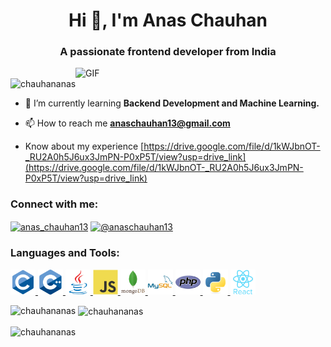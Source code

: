 <h1 align="center">Hi 👋, I'm Anas Chauhan</h1>
<h3 align="center">A passionate frontend developer from India</h3>

<img align="right" alt="GIF" width="400px" src="https://user-images.githubusercontent.com/55389276/140866485-8fb1c876-9a8f-4d6a-98dc-08c4981eaf70.gif">

<p align="left"> <img src="https://komarev.com/ghpvc/?username=chauhananas&label=Profile%20views&color=0e75b6&style=flat" alt="chauhananas" /> </p>

- 🌱 I’m currently learning **Backend Development and Machine Learning.**

- 📫 How to reach me **anaschauhan13@gmail.com**

- Know about my experience [https://drive.google.com/file/d/1kWJbnOT-_RU2A0h5J6ux3JmPN-P0xP5T/view?usp=drive_link](https://drive.google.com/file/d/1kWJbnOT-_RU2A0h5J6ux3JmPN-P0xP5T/view?usp=drive_link)

<h3 align="left">Connect with me:</h3>
<p align="left">
<a href="https://instagram.com/anas_chauhan13" target="blank"><img align="center" src="https://raw.githubusercontent.com/rahuldkjain/github-profile-readme-generator/master/src/images/icons/Social/instagram.svg" alt="anas_chauhan13" height="30" width="40" /></a>
<a href="https://www.hackerrank.com/@anaschauhan13" target="blank"><img align="center" src="https://raw.githubusercontent.com/rahuldkjain/github-profile-readme-generator/master/src/images/icons/Social/hackerrank.svg" alt="@anaschauhan13" height="30" width="40" /></a>
</p>

<h3 align="left">Languages and Tools:</h3>
<p align="left"> <a href="https://www.cprogramming.com/" target="_blank" rel="noreferrer"> <img src="https://raw.githubusercontent.com/devicons/devicon/master/icons/c/c-original.svg" alt="c" width="40" height="40"/> </a> <a href="https://www.w3schools.com/cpp/" target="_blank" rel="noreferrer"> <img src="https://raw.githubusercontent.com/devicons/devicon/master/icons/cplusplus/cplusplus-original.svg" alt="cplusplus" width="40" height="40"/> </a> <a href="https://www.java.com" target="_blank" rel="noreferrer"> <img src="https://raw.githubusercontent.com/devicons/devicon/master/icons/java/java-original.svg" alt="java" width="40" height="40"/> </a> <a href="https://developer.mozilla.org/en-US/docs/Web/JavaScript" target="_blank" rel="noreferrer"> <img src="https://raw.githubusercontent.com/devicons/devicon/master/icons/javascript/javascript-original.svg" alt="javascript" width="40" height="40"/> </a> <a href="https://www.mongodb.com/" target="_blank" rel="noreferrer"> <img src="https://raw.githubusercontent.com/devicons/devicon/master/icons/mongodb/mongodb-original-wordmark.svg" alt="mongodb" width="40" height="40"/> </a> <a href="https://www.mysql.com/" target="_blank" rel="noreferrer"> <img src="https://raw.githubusercontent.com/devicons/devicon/master/icons/mysql/mysql-original-wordmark.svg" alt="mysql" width="40" height="40"/> </a> <a href="https://www.php.net" target="_blank" rel="noreferrer"> <img src="https://raw.githubusercontent.com/devicons/devicon/master/icons/php/php-original.svg" alt="php" width="40" height="40"/> </a> <a href="https://www.python.org" target="_blank" rel="noreferrer"> <img src="https://raw.githubusercontent.com/devicons/devicon/master/icons/python/python-original.svg" alt="python" width="40" height="40"/> </a> <a href="https://reactjs.org/" target="_blank" rel="noreferrer"> <img src="https://raw.githubusercontent.com/devicons/devicon/master/icons/react/react-original-wordmark.svg" alt="react" width="40" height="40"/> </a> <a href="https://www.ruby-lang.org/en/" target="_blank" rel="noreferrer">  </a> </p>

<p><img align="left" src="https://github-readme-stats.vercel.app/api/top-langs?username=chauhananas&show_icons=true&locale=en&layout=compact" alt="chauhananas" /></p>

<p>&nbsp;<img align="center" src="https://github-readme-stats.vercel.app/api?username=chauhananas&show_icons=true&locale=en" alt="chauhananas" /></p>

<p><img align="center" src="https://github-readme-streak-stats.herokuapp.com/?user=chauhananas&" alt="chauhananas" /></p>
